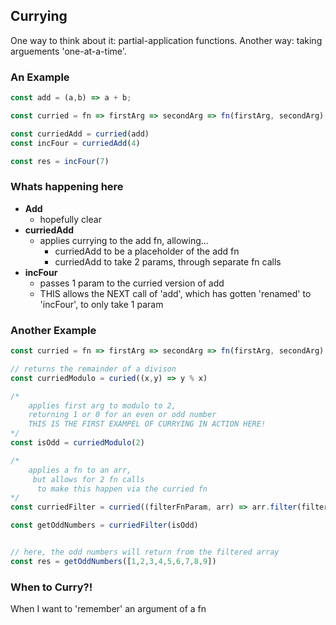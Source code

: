 ## Currying
One way to think about it: partial-application functions.
Another way: taking arguements 'one-at-a-time'.

### An Example
```js
const add = (a,b) => a + b;

const curried = fn => firstArg => secondArg => fn(firstArg, secondArg)

const curriedAdd = curried(add)
const incFour = curriedAdd(4)

const res = incFour(7)
```

### Whats happening here
 - **Add**
   - hopefully clear
 - **curriedAdd**
   - applies currying to the add fn, allowing...
     - curriedAdd to be a placeholder of the add fn
     - curriedAdd to take 2 params, through separate fn calls
 - **incFour**
   - passes 1 param to the curried version of add
   - THIS allows the NEXT call of 'add', which has gotten 'renamed' to 'incFour', to only take 1 param

### Another Example
```js
const curried = fn => firstArg => secondArg => fn(firstArg, secondArg)

// returns the remainder of a divison
const curriedModulo = curied((x,y) => y % x)

/*
	applies first arg to modulo to 2, 
	returning 1 or 0 for an even or odd number
	THIS IS THE FIRST EXAMPEL OF CURRYING IN ACTION HERE!
*/
const isOdd = curriedModulo(2)

/*
	applies a fn to an arr, 
	 but allows for 2 fn calls 
	  to make this happen via the curried fn
*/ 
const curriedFilter = curried((filterFnParam, arr) => arr.filter(filterFnParam))

const getOddNumbers = curriedFilter(isOdd)


// here, the odd numbers will return from the filtered array
const res = getOddNumbers([1,2,3,4,5,6,7,8,9])
```


### When to Curry?!
When I want to 'remember' an argument of a fn